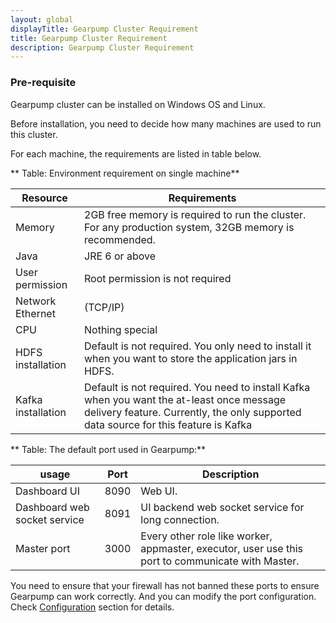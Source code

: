 ```yaml
---
layout: global
displayTitle: Gearpump Cluster Requirement
title: Gearpump Cluster Requirement
description: Gearpump Cluster Requirement
---
```


### Pre-requisite

Gearpump cluster can be installed on Windows OS and Linux.

Before installation, you need to decide how many machines are used to run this cluster.

For each machine, the requirements are listed in table below.

**  Table: Environment requirement on single machine**

Resource | Requirements
------------ | ---------------------------
Memory       | 2GB free memory is required to run the cluster. For any production system, 32GB memory is recommended.
Java	       | JRE 6 or above
User permission | Root permission is not required
Network	Ethernet |(TCP/IP)
CPU	| Nothing special
HDFS installation	| Default is not required. You only need to install it when you want to store the application jars in HDFS.
Kafka installation |	Default is not required. You need to install Kafka when you want the at-least once message delivery feature. Currently, the only supported data source for this feature is Kafka

**  Table: The default port used in Gearpump:**

| usage	| Port |	Description |
------------ | ---------------|------------
  Dashboard UI	| 8090	| Web UI.
Dashboard web socket service |	8091 |	UI backend web socket service for long connection.
Master port |	3000 |	Every other role like worker, appmaster, executor, user use this port to communicate with Master.

You need to ensure that your firewall has not banned these ports to ensure Gearpump can work correctly.
And you can modify the port configuration. Check [Configuration](deployment-configuration.html) section for details.  
